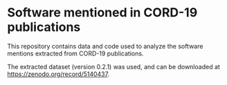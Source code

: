 # Software mentioned in CORD-19 publications

This repository contains data and code used to analyze the software mentions extracted from CORD-19 publications.

The extracted dataset (version 0.2.1) was used, and can be downloaded at <https://zenodo.org/record/5140437>.
